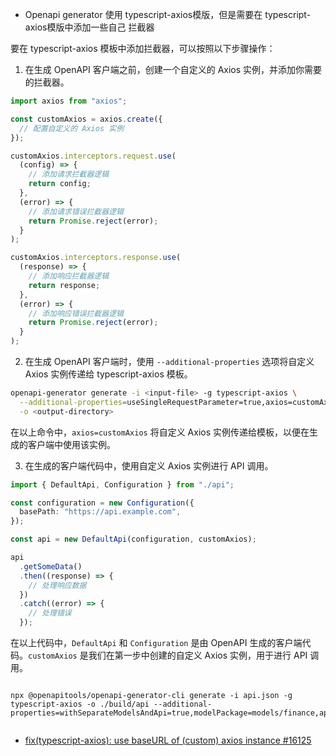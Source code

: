 - Openapi generator 使用 typescript-axios模版，但是需要在 typescript-axios模版中添加一些自己 拦截器

要在 typescript-axios 模板中添加拦截器，可以按照以下步骤操作：

1. 在生成 OpenAPI 客户端之前，创建一个自定义的 Axios 实例，并添加你需要的拦截器。

```typescript
import axios from "axios";

const customAxios = axios.create({
  // 配置自定义的 Axios 实例
});

customAxios.interceptors.request.use(
  (config) => {
    // 添加请求拦截器逻辑
    return config;
  },
  (error) => {
    // 添加请求错误拦截器逻辑
    return Promise.reject(error);
  }
);

customAxios.interceptors.response.use(
  (response) => {
    // 添加响应拦截器逻辑
    return response;
  },
  (error) => {
    // 添加响应错误拦截器逻辑
    return Promise.reject(error);
  }
);
```

2. 在生成 OpenAPI 客户端时，使用 `--additional-properties` 选项将自定义 Axios 实例传递给 typescript-axios 模板。

```bash
openapi-generator generate -i <input-file> -g typescript-axios \
  --additional-properties=useSingleRequestParameter=true,axios=customAxios \
  -o <output-directory>
```

在以上命令中，`axios=customAxios` 将自定义 Axios 实例传递给模板，以便在生成的客户端中使用该实例。

3. 在生成的客户端代码中，使用自定义 Axios 实例进行 API 调用。

```typescript
import { DefaultApi, Configuration } from "./api";

const configuration = new Configuration({
  basePath: "https://api.example.com",
});

const api = new DefaultApi(configuration, customAxios);

api
  .getSomeData()
  .then((response) => {
    // 处理响应数据
  })
  .catch((error) => {
    // 处理错误
  });
```

在以上代码中，`DefaultApi` 和 `Configuration` 是由 OpenAPI 生成的客户端代码。`customAxios` 是我们在第一步中创建的自定义 Axios 实例，用于进行 API 调用。

```

npx @openapitools/openapi-generator-cli generate -i api.json -g typescript-axios -o ./build/api --additional-properties=withSeparateModelsAndApi=true,modelPackage=models/finance,apiPackage=apis/finance,axios=customAxios


```

- [fix(typescript-axios): use baseURL of (custom) axios instance #16125](https://github.com/OpenAPITools/openapi-generator/pull/16125)
